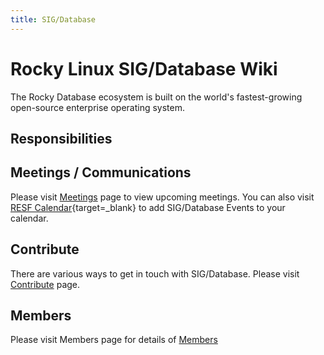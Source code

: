 ```yaml
---
title: SIG/Database
---
```

# Rocky Linux SIG/Database Wiki
The Rocky Database ecosystem is built on the world's fastest-growing
open-source enterprise operating system.

## Responsibilities

## Meetings / Communications
Please visit [Meetings](events/upcoming-events.md) page to view upcoming meetings. You can also visit [RESF Calendar](https://calendar.google.com/calendar/u/0/embed?src=c_2e1oqh6t0i6sqhja5nu9lq8lgo@group.calendar.google.com){target=_blank} to add SIG/Database Events to your calendar.

## Contribute
There are various ways to get in touch with SIG/Database. Please visit [Contribute](contribute.md) page.

## Members
Please visit Members page for details of [Members](members.md)


